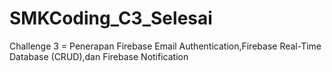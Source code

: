# SMKCoding_C3_Selesai
Challenge 3 = Penerapan Firebase Email Authentication,Firebase Real-Time Database (CRUD),dan Firebase Notification
